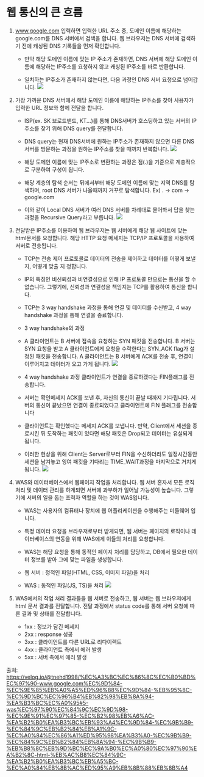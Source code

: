 # 웹 통신의 큰 흐름

1. www.google.com 입력하면 입력한 URL 주소 중, 도메인 이름에 해당하는 google.com를 DNS 서버에서 검색을 합니다.
웹 브라우저는 DNS 서버에 검색하기 전에 캐싱된 DNS 기록들을 먼저 확인합니다.
   - 만약 해당 도메인 이름에 맞는 IP 주소가 존재하면, DNS 서버에 해당 도메인 이름에 해당하는 IP주소를 요청하지 않고 캐싱된 IP주소를 바로 반환합니다.

   - 일치하는 IP주소가 존재하지 않는다면, 다음 과정인 DNS 서버 요청으로 넘어갑니다.
![](https://velog.velcdn.com/images/tnehd1998/post/6c1654af-eebd-4645-9434-54567ddac967/image.png)

2. 가장 가까운 DNS 서버에서 해당 도메인 이름에 해당하는 IP주소를 찾아 사용자가 입력한 URL 정보와 함께 전달을 합니다.
   - ISP(ex. SK 브로드밴드, KT...)를 통해 DNS서버가 호스팅하고 있는 서버의 IP주소를 찾기 위해 DNS query를 전달합니다.

   - DNS query는 현재 DNS서버에 원하는 IP주소가 존재하지 않으면 다른 DNS 서버를 방문하는 과정을 원하는 IP주소를 찾을 때까지 반복합니다.
![](https://velog.velcdn.com/images/tnehd1998/post/3958b7bb-e875-4afb-b5cd-b3de235ebd68/image.jpeg)
   - 해당 도메인 이름에 맞는 IP주소로 변환하는 과정은 점(.)을 기준으로 계층적으로 구분하여 구성이 됩니다.

   - 해당 계층의 탐색 순서는 뒤에서부터 해당 도메인 이름에 맞는 지역 DNS를 탐색하며, root DNS 서버가 나올때까지 거꾸로 탐색합니다. Ex) . -> com -> google.com

   - 이와 같이 Local DNS 서버가 여러 DNS 서버를 차례대로 물어봐서 답을 찾는 과정을 Recursive Query라고 부릅니다.
![](https://velog.velcdn.com/images/tnehd1998/post/e10682ef-94f7-4651-a118-bb2690891eb6/image.png)

3. 전달받은 IP주소를 이용하여 웹 브라우저는 웹 서버에게 해당 웹 사이트에 맞는 html문서를 요청합니다. 해당 HTTP 요청 메세지는 TCP/IP 프로토콜을 사용하여 서버로 전송됩니다.

   - TCP는 전송 제어 프로토콜로 데이터의 전송을 제어하고 데이터를 어떻게 보낼 지, 어떻게 맞출 지 정합니다.

   - IP의 특징인 비신뢰성과 비연결성으로 인해 IP 프로토콜 만으로는 통신을 할 수 없습니다. 그렇기에, 신뢰성과 연결성을 책임지는 TCP를 활용하여 통신을 합니다.

   - TCP는 3 way handshake 과정을 통해 연결 및 데이터를 수신받고, 4 way handshake 과정을 통해 연결을 종료합니다.

   - 3 way handshake의 과정

   - A 클라이언트는 B 서버에 접속을 요청하는
   SYN 패킷을 전송합니다.
   B 서버는 SYN 요청을 받고
   A 클라이언트에게 요청을 수락한다는
   SYN_ACK flag가 설정된 패킷을 전송합니다.
   A 클라이언트는 B 서버에게 ACK를 전송 후,
   연결이 이루어지고 데이터가 오고 가게 됩니다.
![](https://velog.velcdn.com/images/tnehd1998/post/53f1170d-7f07-4046-9102-37d92cbbe6ef/image.png)
   - 4 way handshake 과정
   클라이언트가 연결을 종료하겠다는
   FIN플래그를 전송합니다.
   - 서버는 확인메세지 ACK를 보낸 후,
   자신의 통신이 끝날 때까지 기다립니다.
   서버의 통신이 끝났으면
   연결이 종료되었다고
   클라이언트에 FIN 플래그를 전송합니다
   - 클라이언트는 확인했다는 메세지 ACK를 보냅니다.
   만약, Client에서 세션을 종료시킨 뒤 도착하는 패킷이 있다면
   해당 패킷은 Drop되고 데이터는 유실되게 됩니다.
   - 이러한 현상을 위해
   Client는 Server로부터 FIN을 수신하더라도
   일정시간동안 세션을 남겨놓고 잉여 패킷을 기다리는
   TIME_WAIT과정을 마지막으로 거치게 됩니다.
![](https://velog.velcdn.com/images/tnehd1998/post/1077f152-2640-46fd-9fed-3074794ae123/image.png)
4. WAS와 데이터베이스에서 웹페이지 작업을 처리합니다. 웹 서버 혼자서 모든 로직 처리 및 데이터 관리를 하게되면
서버에 과부하가 일어날 가능성이 높습니다. 그렇기에 서버의 일을 돕는 조력자 역할을 하는 것이 WAS입니다.

   - WAS는 사용자의 컴퓨터나 장치에 웹 어플리케이션을 수행해주는 미들웨어 입니다.

   - 특정 데이터 요청을 브라우저로부터 받게되면,
   웹 서버는 페이지의 로직이나 데이터베이스의 연동을 위해
   WAS에게 이들의 처리를 요청합니다.

   - WAS는 해당 요청을 통해 동적인 페이지 처리를 담당하고,
   DB에서 필요한 데이터 정보를 받아 그에 맞는 파일을 생성합니다.

   - 웹 서버 : 정적인 파일(HTML, CSS, 이미지 파일)을 처리
   - WAS : 동적인 파일(JS, TS)을 처리
![](https://velog.velcdn.com/images/tnehd1998/post/2d477145-dfd1-4f8e-9c8d-bfdb57d0acf5/image.png)
5. WAS에서의 작업 처리 결과들을 웹 서버로 전송하고, 웹 서버는 웹 브라우저에게 html 문서 결과를 전달합니다.
전달 과정에서 status code를 통해 서버 요청에 따른 결과 및 상태를 전달합니다.

   - 1xx : 정보가 담긴 메세지
   - 2xx : response 성공
   - 3xx : 클라이언트를 다른 URL로 리다이렉트
   - 4xx : 클라이언트 측에서 에러 발생
   - 5xx : 서버 측에서 에러 발생


출처: https://velog.io/@tnehd1998/%EC%A3%BC%EC%86%8C%EC%B0%BD%EC%97%90-www.google.com%EC%9D%84-%EC%9E%85%EB%A0%A5%ED%96%88%EC%9D%84-%EB%95%8C-%EC%9D%BC%EC%96%B4%EB%82%98%EB%8A%94-%EA%B3%BC%EC%A0%95#5-was%EC%97%90%EC%84%9C%EC%9D%98-%EC%9E%91%EC%97%85-%EC%B2%98%EB%A6%AC-%EA%B2%B0%EA%B3%BC%EB%93%A4%EC%9D%84-%EC%9B%B9-%EC%84%9C%EB%B2%84%EB%A1%9C-%EC%A0%84%EC%86%A1%ED%95%98%EA%B3%A0-%EC%9B%B9-%EC%84%9C%EB%B2%84%EB%8A%94-%EC%9B%B9-%EB%B8%8C%EB%9D%BC%EC%9A%B0%EC%A0%80%EC%97%90%EA%B2%8C-html-%EB%AC%B8%EC%84%9C-%EA%B2%B0%EA%B3%BC%EB%A5%BC-%EC%A0%84%EB%8B%AC%ED%95%A9%EB%8B%88%EB%8B%A4